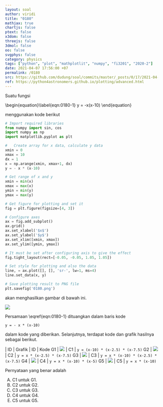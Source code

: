 ```yaml
---
layout: soal
author: viridi
title: "0180"
mathjax: true
chartjs: false
ptext: false
x3dom: false
threejs: false
3dmol: false
oo: false
svgphys: false
category: physics
tags: ["python", "plot", "mathplotlit", "numpy", "fi3201", "2020-2"]
date: 2021-04-07 17:56:00 +07
permalink: /0180
src: https://github.com/dudung/soal/commits/master/_posts/0/17/2021-04-07-plot-data-0.md
ref: https://python4astronomers.github.io/plotting/advanced.html
---
```

Suatu fungsi

\begin{equation}\label{eqn:0180-1}
y = -x(x-10)
\end{equation}

menggunakan kode berikut

```python
# Import required libraries
from numpy import sin, cos
import numpy as np
import matplotlib.pyplot as plt

#	Create array for x data, calculate y data
xmin = 0
xmax = 10
dx = 1
x = np.arange(xmin, xmax+1, dx)
y = - x * (x-10)

# Get range of x and y
xmin = min(x)
xmax = max(x)
ymin = min(y)
ymax = max(y)

# Get figure for plotting and set it
fig = plt.figure(figsize=[4, 3])

# Configure axes
ax = fig.add_subplot()
ax.grid()
ax.set_xlabel('$x$')
ax.set_ylabel('$y$')
ax.set_xlim([xmin, xmax])
ax.set_ylim([ymin, ymax])

# It must be set after configuring axis to give the effect
fig.tight_layout(rect=[-0.05, -0.05, 1.05, 1.05])

# Set style for plotting and also the data
line, = ax.plot([], [], 'sr-', lw=1, ms=4)
line.set_data(x, y)

# Save plotting result to PNG file
plt.savefig('0180.png')
```

akan menghasilkan gambar di bawah ini.

![]({{site.baseurl}}/assets/img/0/18/0180.png)

Persamaan \eqref{eqn:0180-1} dituangkan dalam baris kode

```
y = - x * (x-10)
```

dalam kode yang diberikan. Selanjutnya, terdapat kode dan grafik hasilnya sebagai berikut.

| ID | Grafik | ID | Kode
G1 | ![]({{site.baseurl}}/assets/img/0/18/0180a.png) | C1 | `y = (x-10) * (x-2.5) * (x-7.5)`
G2 | ![]({{site.baseurl}}/assets/img/0/18/0180b.png) | C2 | `y = x * (x-2.5) * (x-7.5)`
G3 | ![]({{site.baseurl}}/assets/img/0/18/0180c.png) | C3 | `y = x * (x-10) * (x-2.5) * (x-7.5)`
G4 | ![]({{site.baseurl}}/assets/img/0/18/0180d.png) | C4 | `y = x * (x-10) * (x-5)`
G5 | ![]({{site.baseurl}}/assets/img/0/18/0180e.png) | C5 | `y = x * (x-10)`

Pernyataan yang benar adalah

<ol type="A">
<li>C1 untuk G1.
<li>C2 untuk G2.
<li>C3 untuk G3.
<li>C4 untuk G4.
<li>C5 untuk G5.

